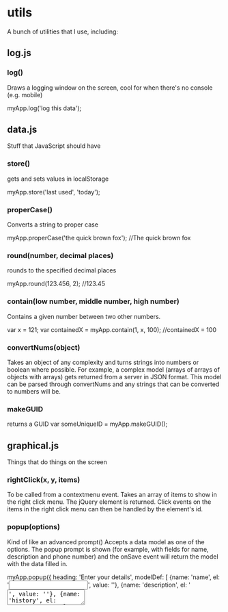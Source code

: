 utils
=====

A bunch of utilities that I use, including:

## log.js
### log()
Draws a logging window on the screen, cool for when there's no console (e.g. mobile)

myApp.log('log this data');



## data.js
Stuff that JavaScript should have

### store()
gets and sets values in localStorage

myApp.store('last used', 'today');

### properCase()
Converts a string to proper case

myApp.properCase('the quick brown fox'); //The quick brown fox

### round(number, decimal places)
rounds to the specified decimal places

myApp.round(123.456, 2); //123.45

### contain(low number, middle number, high number)
Contains a given number between two other numbers.

var x = 121;
var containedX = myApp.contain(1, x, 100);
//containedX = 100

### convertNums(object)
Takes an object of any complexity and turns strings into numbers or boolean where possible.
For example, a complex model (arrays of arrays of objects with arrays) gets returned from a server in JSON format.
This model can be parsed through convertNums and any strings that can be converted to numbers will be.

### makeGUID
returns a GUID
var someUniqueID = myApp.makeGUID();


## graphical.js
Things that do things on the screen

### rightClick(x, y, items)
To be called from a contextmenu event. Takes an array of items to show in the right click menu.
The jQuery element is returned. Click events on the items in the right click menu can then be handled by the element's id.

### popup(options)
Kind of like an advanced prompt()
Accepts a data model as one of the options. The popup prompt is shown (for example, with fields for name, description and phone number) and the onSave event will return the model with the data filled in.

myApp.popup({
heading: 'Enter your details',
modelDef: [
{name: 'name', el: '<input type="text" maxlength="50">', value: ''},
{name: 'description', el: '<textarea>', value: ''},
{name: 'history', el: '<textarea>', value: ''}
],
onSave: function(model) {
//do something with the model
},
onClose: function() {
//do something on close
}
});


## rest_sync.js

### sync(options)
A function for working with a rest server.
Accepts an object with the following properties

method: 'create' | 'read' | 'update' | 'delete'
id: must be supplied when the method is 'read'
modelType: must be supplied when the method isn't read. Defines the endpoint of the URL. e.g. 'user' | 'taskItem'
model: the model object
success: a callback function called when the request completes

#### Example 
myApp.sync({
  method: 'create',
  modelType: 'user',
  model: userModel,
  startMsg: 'Adding a new user',
  endMsg: 'New user added',
  callback: function(response) {
    //do something with the response
  }
});

## timer.js
### timer()
Set points in your code to measure time between. All runs are remembered and can be logged to a pretty table in the console.

#### Example
myApp.timer.start('Load Data', 'This is my first run');
//Some code that fetches some data

myApp.timer.next('Processing data');
//Some code that processes the data

myApp.timer.next('Draw to DOM')
//Some code that draws the data to the DOM

myApp.timer.stop();

To show the times recorded
myApp.timer.getHistory();

To clear the history
myApp.timer.clear();
